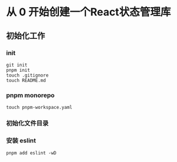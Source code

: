 # 从 0 开始创建一个React状态管理库
## 初始化工作

### init
```shell
git init
pnpm init
touch .gitignore
touch README.md
```

### pnpm monorepo
```shell
touch pnpm-workspace.yaml
``` 

### 初始化文件目录

### 安装 eslint
```shell
pnpm add eslint -wD
```
